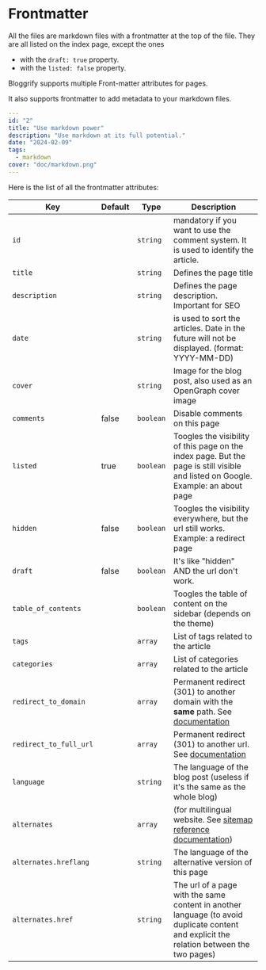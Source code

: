 # Frontmatter

All the files are markdown files with a frontmatter at the top of the file. They are all listed on the index page, except the ones
* with the `draft: true` property.
* with the `listed: false` property.

Bloggrify supports multiple Front-matter attributes for pages.

It also supports frontmatter to add metadata to your markdown files.

```yaml
---
id: "2"
title: "Use markdown power"
description: "Use markdown at its full potential."
date: "2024-02-09"
tags:
  - markdown
cover: "doc/markdown.png"
---
```

Here is the list of all the frontmatter attributes:

| **Key**                | **Default** | **Type**  | **Description**                                                                                                                          |
|------------------------|-------------|-----------|------------------------------------------------------------------------------------------------------------------------------------------|
| `id`                   |             | `string`  | mandatory if you want to use the comment system. It is used to identify the article.                                                     |
| `title`                |             | `string`  | Defines the page title                                                                                                                   |
| `description`          |             | `string`  | Defines the page description. Important for SEO                                                                                          |
| `date`                 |             | `string`  | is used to sort the articles. Date in the future will not be displayed. (format: YYYY-MM-DD)                                             |
| `cover`                |             | `string`  | Image for the blog post, also used as an OpenGraph cover image                                                                           |
| `comments`             | false       | `boolean` | Disable comments on this page                                                                                                            |
| `listed`               | true        | `boolean` | Toogles the visibility of this page on the index page. But the page is still visible and listed on Google. Example: an about page        |
| `hidden`               | false       | `boolean` | Toogles the visibility everywhere, but the url still works. Example: a redirect page                                                     |
| `draft`                | false       | `boolean` | It's like "hidden" AND the url don't work.                                                                                               |
| `table_of_contents`    |             | `boolean` | Toogles the table of content on the sidebar (depends on the theme)                                                                       |
| `tags`                 |             | `array`   | List of tags related to the article                                                                                                      |
| `categories`           |             | `array`   | List of categories related to the article                                                                                                |
| `redirect_to_domain`   |             | `array`   | Permanent redirect (301) to another domain with the **same** path.  See [documentation](/reference/redirections)                         |
| `redirect_to_full_url` |             | `array`   | Permanent redirect (301) to another url. See [documentation](/reference/redirections)                                                    |
| `language`             |             | `string`  | The language of the blog post (useless if it's the same as the whole blog)                                                               |
| `alternates`           |             | `array`   | (for multilingual website. See [sitemap reference documentation](/reference/sitemap))                                                    |
| `alternates.hreflang`  |             | `string`  | The language of the alternative version of this page                                                                                     |
| `alternates.href`      |             | `string`  | The url of a page with the same content in another language (to avoid duplicate content and explicit the relation between the two pages) |
